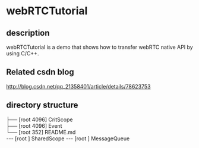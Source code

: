# webRTCTutorial

## description
webRTCTutorial is a demo that shows how to transfer 
webRTC native API by using C/C++.

## Related csdn blog
http://blog.csdn.net/qq_21358401/article/details/78623753

## directory structure
├── [root            4096]  CritScope  
├── [root            4096]  Event  
└── [root             352]  README.md  
--- [root                ]  SharedScope
--- [root                ]  MessageQueue
